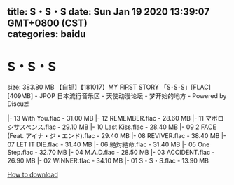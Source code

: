
title: S・S・S
date: Sun Jan 19 2020 13:39:07 GMT+0800 (CST)    
categories: baidu
---

# S・S・S
size: 383.80 MB
 【自抓】【181017】MY FIRST STORY 「S･S･S」[FLAC] [409MB] - JPOP 日本流行音乐区 - 天使动漫论坛 - 梦开始的地方 - Powered by Discuz!
 
|- 13 With You.flac - 31.00 MB
|- 12 REMEMBER.flac - 28.60 MB
|- 11 マボロシサスペンス.flac - 29.10 MB
|- 10 Last Kiss.flac - 28.40 MB
|- 09 2 FACE (Feat. アイナ・ジ・エンド).flac - 29.40 MB
|- 08 REVIVER.flac - 38.40 MB
|- 07 LET IT DIE.flac - 31.40 MB
|- 06 絶対絶命.flac - 31.40 MB
|- 05 One Step.flac - 32.70 MB
|- 04 M.A.D.flac - 28.50 MB
|- 03 ACCIDENT.flac - 26.90 MB
|- 02 WINNER.flac - 34.10 MB
|- 01 S・S・S.flac - 13.90 MB

[How to download](https://bpcam.bemobtrk.com/go/2ceec3aa-1ca2-46d6-b9ff-aaa5c184517c?jno=2353)
